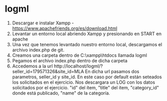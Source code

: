 # logml

1) Descargar e instalar Xampp - https://www.apachefriends.org/es/download.html
2) Levantar un entorno local abriendo Xampp y presionando en START en apache
3) Una vez que tenemos levantado nuestro entorno local, descargamos el archivo index.php de git.
4) Creamos una carpeta dentro de C:\xampp\htdocs llamada logml
5) Pegamos el archivo index.php dentro de dicha carpeta
6) Accedemos a la url http://localhost/logml/?seller_id=179571326&site_id=MLA
En dicha url pasamos dos parametros, seller_id y site_id. En este caso por default están seteados los solicitados en el ejercicio.
Nos descargara un LOG con los datos solicitados por el ejercicio. 
"id" del ítem, "title" del item, "category_id" donde está publicado, "name" de la categoría.
